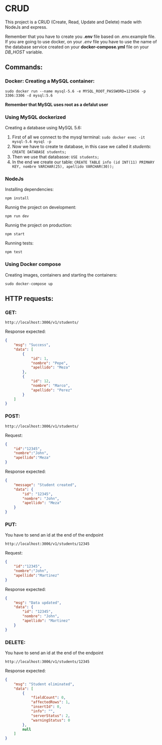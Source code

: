 # CRUD
This project is a CRUD (Create, Read, Update and Delete) made with NodeJs and express.

Remember that you have to create you **.env** file based on .env.example file. If you are going to use docker, on your *.env* file you have to use the name of the database service created on your **docker-compose.yml** file on your *DB_HOST* variable.
## Commands:
### Docker: Creating a MySQL container:
`sudo docker run --name mysql-5.6 -e MYSQL_ROOT_PASSWORD=123456 -p 3306:3306 -d mysql:5.6`

**Remember that MySQL uses root as a defalut user**
### Using MySQL dockerized
Creating a database using MySQL 5.6:
1. First of all we connect to the mysql terminal: `sudo docker exec -it mysql-5.6 mysql -p`
2. Now we have to create te database, in this case we called it *students*: `CREATE DATABASE students;`
3. Then we use that databasse: `USE students;`
4. In the end we create our table: `CREATE TABLE info (id INT(11) PRIMARY KEY, nombre VARCHAR(25), apellido VARCHAR(30));`
### NodeJs
Installing dependencies:

` npm install
`

Runnig the project on development:

`npm run dev
`

Runnig the project on production:

`npm start
`

Running tests:

`npm test
`
### Using Docker compose
Creating images, containers and starting the containers:

`sudo docker-compose up`

## HTTP requests:
### GET:
`http://localhost:3006/v1/students/
`

Response expected: 

```JSON
{
    "msg": "Success",
    "data": [
        {
            "id": 1,
            "nombre": "Pepe",
            "apellido": "Meza"
        },
        {
            "id": 12,
            "nombre": "Marco",
            "apellido": "Perez"
        }
    ]
}
```
### POST:
`http://localhost:3006/v1/students/
`

Request: 

```JSON
{
    "id":"12345",
    "nombre":"John",
    "apellido":"Meza"
}
```

Response expected:

```JSON
{
    "message": "Student created",
    "data": {
        "id": "12345",
        "nombre": "John",
        "apellido": "Meza"
    }
}
```

### PUT:
You have to send an id at the end of the endpoint

`http://localhost:3006/v1/students/12345
`

Request: 

```JSON
{
    "id":"12345",
    "nombre":"John",
    "apellido":"Martinez"
}
```

Response expected:

```JSON
{
    "msg": "Data updated",
    "data": {
        "id": "12345",
        "nombre": "John",
        "apellido": "Martinez"
    }
}
```

### DELETE:
You have to send an id at the end of the endpoint

`http://localhost:3006/v1/students/12345
`

Response expected:

```JSON
{
    "msg": "Student eliminated",
    "data": [
        {
            "fieldCount": 0,
            "affectedRows": 1,
            "insertId": 0,
            "info": "",
            "serverStatus": 2,
            "warningStatus": 0
        },
        null
    ]
}
```